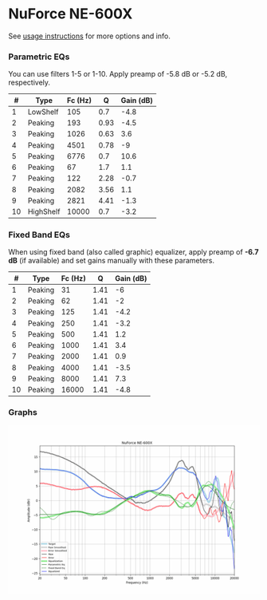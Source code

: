 # NuForce NE-600X
See [usage instructions](https://github.com/jaakkopasanen/AutoEq#usage) for more options and info.

### Parametric EQs
You can use filters 1-5 or 1-10. Apply preamp of -5.8 dB or -5.2 dB, respectively.

|   # | Type      |   Fc (Hz) |    Q |   Gain (dB) |
|-----|-----------|-----------|------|-------------|
|   1 | LowShelf  |       105 | 0.7  |        -4.8 |
|   2 | Peaking   |       193 | 0.93 |        -4.5 |
|   3 | Peaking   |      1026 | 0.63 |         3.6 |
|   4 | Peaking   |      4501 | 0.78 |        -9   |
|   5 | Peaking   |      6776 | 0.7  |        10.6 |
|   6 | Peaking   |        67 | 1.7  |         1.1 |
|   7 | Peaking   |       122 | 2.28 |        -0.7 |
|   8 | Peaking   |      2082 | 3.56 |         1.1 |
|   9 | Peaking   |      2821 | 4.41 |        -1.3 |
|  10 | HighShelf |     10000 | 0.7  |        -3.2 |

### Fixed Band EQs
When using fixed band (also called graphic) equalizer, apply preamp of **-6.7 dB** (if available) and set gains manually with these parameters.

|   # | Type    |   Fc (Hz) |    Q |   Gain (dB) |
|-----|---------|-----------|------|-------------|
|   1 | Peaking |        31 | 1.41 |        -6   |
|   2 | Peaking |        62 | 1.41 |        -2   |
|   3 | Peaking |       125 | 1.41 |        -4.2 |
|   4 | Peaking |       250 | 1.41 |        -3.2 |
|   5 | Peaking |       500 | 1.41 |         1.2 |
|   6 | Peaking |      1000 | 1.41 |         3.4 |
|   7 | Peaking |      2000 | 1.41 |         0.9 |
|   8 | Peaking |      4000 | 1.41 |        -3.5 |
|   9 | Peaking |      8000 | 1.41 |         7.3 |
|  10 | Peaking |     16000 | 1.41 |        -4.8 |

### Graphs
![](./NuForce%20NE-600X.png)
